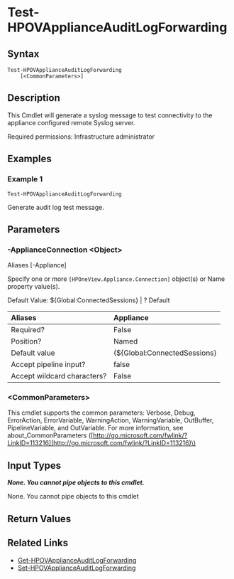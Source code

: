 ﻿---
description: 
---

# Test-HPOVApplianceAuditLogForwarding

## Syntax

```text
Test-HPOVApplianceAuditLogForwarding
    [<CommonParameters>]
```

## Description

This Cmdlet will generate a syslog message to test connectivity to the appliance configured remote Syslog server.

Required permissions: Infrastructure administrator
## Examples

###  Example 1 

```text
Test-HPOVApplianceAuditLogForwarding

```

Generate audit log test message.

## Parameters

### -ApplianceConnection &lt;Object&gt;

Aliases [-Appliance]

Specify one or more `[HPOneView.Appliance.Connection]` object(s) or Name property value(s).

Default Value: ${Global:ConnectedSessions} | ? Default

| Aliases | Appliance |
| :--- | :--- |
| Required? | False |
| Position? | Named |
| Default value | (${Global:ConnectedSessions} | ? Default) |
| Accept pipeline input? | false |
| Accept wildcard characters? | False |

### &lt;CommonParameters&gt;

This cmdlet supports the common parameters: Verbose, Debug, ErrorAction, ErrorVariable, WarningAction, WarningVariable, OutBuffer, PipelineVariable, and OutVariable. For more information, see about\_CommonParameters \([http://go.microsoft.com/fwlink/?LinkID=113216](http://go.microsoft.com/fwlink/?LinkID=113216)\)

## Input Types

_**None. You cannot pipe objects to this cmdlet.**_

None. You cannot pipe objects to this cmdlet

## Return Values

## Related Links

* [Get-HPOVApplianceAuditLogForwarding](get-hpovapplianceauditlogforwarding.md)
* [Set-HPOVApplianceAuditLogForwarding](set-hpovapplianceauditlogforwarding.md)
